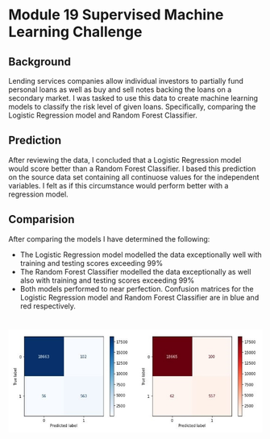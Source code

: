 # Module 19 Supervised Machine Learning Challenge
## Background

Lending services companies allow individual investors to partially fund personal loans as well as buy and sell notes backing the loans on a secondary market.  I was tasked to use this data to create machine learning models to classify the risk level of given loans. Specifically, comparing the Logistic Regression model and Random Forest Classifier.

## Prediction

After reviewing the data, I concluded that a Logistic Regression model would score better than a Random Forest Classifier.  I based this prediction on the source data set containing all continuose values for the independent variables.  I felt as if this circumstance would perform better with a regression model.

## Comparision

After comparing the models I have determined the following:
- The Logistic Regression model modelled the data exceptionally well with training and testing scores exceeding 99%
- The Random Forest Classifier modelled the data exceptionally as well also with training and testing scores exceeding 99%
- Both models performed to near perfection. Confusion matrices for the Logistic Regression model and Random Forest Classifier are in blue and red respectively.

# ![banner](https://github.com/sajeanpage/module_19_supervised_machine_learning_challenge/blob/2ccf3812a6cb3fba73b141bcb8b88de2e01712df/Resources/matrix.JPG)


